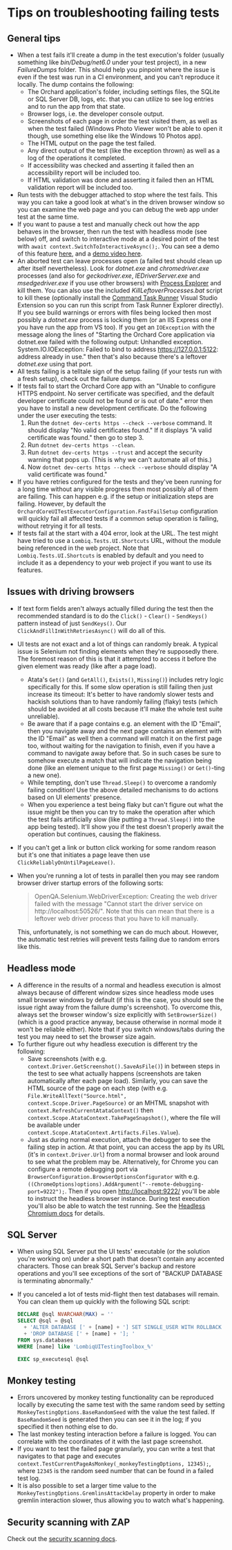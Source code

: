 # Tips on troubleshooting failing tests

## General tips

- When a test fails it'll create a dump in the test execution's folder (usually something like _bin/Debug/net6.0_ under your test project), in a new _FailureDumps_ folder. This should help you pinpoint where the issue is even if the test was run in a CI environment, and you can't reproduce it locally. The dump contains the following:
  - The Orchard application's folder, including settings files, the SQLite or SQL Server DB, logs, etc. that you can utilize to see log entries and to run the app from that state.
  - Browser logs, i.e. the developer console output.
  - Screenshots of each page in order the test visited them, as well as when the test failed (Windows Photo Viewer won't be able to open it though, use something else like the Windows 10 Photos app).
  - The HTML output on the page the test failed.
  - Any direct output of the test (like the exception thrown) as well as a log of the operations it completed.
  - If accessibility was checked and asserting it failed then an accessibility report will be included too.
  - If HTML validation was done and asserting it failed then an HTML validation report will be included too.
- Run tests with the debugger attached to stop where the test fails. This way you can take a good look at what's in the driven browser window so you can examine the web page and you can debug the web app under test at the same time.
- If you want to pause a test and manually check out how the app behaves in the browser, then run the test with headless mode (see below) off, and switch to interactive mode at a desired point of the test with `await context.SwitchToInteractiveAsync();`. You can see a demo of this feature [here](../../Lombiq.Tests.UI.Samples/Tests/InteractiveModeTests.cs), and a [demo video here](https://www.youtube.com/watch?v=ItNltaruWTY).
- An aborted test can leave processes open (a failed test should clean up after itself nevertheless). Look for _dotnet.exe_ and _chromedriver.exe_ processes (and also for _geckodriver.exe_, _IEDriverServer.exe_ and _msedgedriver.exe_ if you use other browsers) with [Process Explorer](https://docs.microsoft.com/en-us/sysinternals/downloads/process-explorer) and kill them. You can also use the included _KillLeftoverProcesses.bat_ script to kill these (optionally install the [Command Task Runner](https://marketplace.visualstudio.com/items?itemName=MadsKristensen.CommandTaskRunner) Visual Studio Extension so you can run this script from Task Runner Explorer directly). If you see build warnings or errors with files being locked then most possibly a _dotnet.exe_ process is locking them (or an IIS Express one if you have run the app from VS too). If you get an `IOException` with the message along the lines of "Starting the Orchard Core application via dotnet.exe failed with the following output: Unhandled exception. System.IO.IOException: Failed to bind to address <https://127.0.0.1:5122>: address already in use." then that's also because there's a leftover _dotnet.exe_ using that port.
- All tests failing is a telltale sign of the setup failing (if your tests run with a fresh setup), check out the failure dumps.
- If tests fail to start the Orchard Core app with an "Unable to configure HTTPS endpoint. No server certificate was specified, and the default developer certificate could not be found or is out of date." error then you have to install a new development certificate. Do the following under the user executing the tests:
    1. Run the `dotnet dev-certs https --check --verbose` command. It should display "No valid certificates found." If it displays "A valid certificate was found." then go to step 3.
    2. Run `dotnet dev-certs https --clean`.
    3. Run `dotnet dev-certs https --trust` and accept the security warning that pops up. (This is why we can't automate all of this.)
    4. Now `dotnet dev-certs https --check --verbose` should display "A valid certificate was found."
- If you have retries configured for the tests and they've been running for a long time without any visible progress then most possibly all of them are failing. This can happen e.g. if the setup or initialization steps are failing. However, by default the `OrchardCoreUITestExecutorConfiguration.FastFailSetup` configuration will quickly fail all affected tests if a common setup operation is failing, without retrying it for all tests.
- If tests fail at the start with a 404 error, look at the URL. The test might have tried to use a `Lombiq.Tests.UI.Shortcuts` URL, without the module being referenced in the web project. Note that `Lombiq.Tests.UI.Shortcuts` is enabled by default and you need to include it as a dependency to your web project if you want to use its features.

## Issues with driving browsers

- If text form fields aren't always actually filled during the test then the recommended standard is to do the `Click()` - `Clear()` - `SendKeys()` pattern instead of just `SendKeys()`. Our `ClickAndFillInWithRetriesAsync()` will do all of this.
- UI tests are not exact and a lot of things can randomly break. A typical issue is Selenium not finding elements when they're supposedly there. The foremost reason of this is that it attempted to access it before the given element was ready (like after a page load).
  - Atata's `Get()` (and `GetAll()`, `Exists()`, `Missing()`) includes retry logic specifically for this. If some slow operation is still failing then just increase its timeout: It's better to have randomly slower tests and hackish solutions than to have randomly failing (flaky) tests (which should be avoided at all costs because it'll make the whole test suite unreliable).
  - Be aware that if a page contains e.g. an element with the ID "Email", then you navigate away and the next page contains an element with the ID "Email" as well then a command will match it on the first page too, without waiting for the navigation to finish, even if you have a command to navigate away before that. So in such cases be sure to somehow execute a match that will indicate the navigation being done (like an element unique to the first page `Missing()` or `Get()`-ting a new one).
  - While tempting, don't use `Thread.Sleep()` to overcome a randomly failing condition! Use the above detailed mechanisms to do actions based on UI elements' presence.
  - When you experience a test being flaky but can't figure out what the issue might be then you can try to make the operation after which the test fails artificially slow (like putting a `Thread.Sleep()` into the app being tested). It'll show you if the test doesn't properly await the operation but continues, causing the flakiness.
- If you can't get a link or button click working for some random reason but it's one that initiates a page leave then use `ClickReliablyOnUntilPageLeave()`.
- When you're running a lot of tests in parallel then you may see random browser driver startup errors of the following sorts:
  > OpenQA.Selenium.WebDriverException: Creating the web driver failed with the message "Cannot start the driver service on http://localhost:50526/". Note that this can mean that there is a leftover web driver process that you have to kill manually. <!-- markdownlint-disable-line MD034 -->
  
    This, unfortunately, is not something we can do much about. However, the automatic test retries will prevent tests failing due to random errors like this.

## Headless mode

- A difference in the results of a normal and headless execution is almost always because of different window sizes since headless mode uses small browser windows by default (if this is the case, you should see the issue right away from the failure dump's screenshot). To overcome this, always set the browser window's size explicitly with `SetBrowserSize()` (which is a good practice anyway, because otherwise in normal mode it won't be reliable either). Note that if you switch windows/tabs during the test you may need to set the browser size again.
- To further figure out why headless execution is different try the following:
  - Save screenshots (with e.g. `context.Driver.GetScreenshot().SaveAsFile()`) in between steps in the test to see what actually happens (screenshots are taken automatically after each page load). Similarly, you can save the HTML source of the page on each step (with e.g. `File.WriteAllText("Source.html", context.Scope.Driver.PageSource)` or an MHTML snapshot with `context.RefreshCurrentAtataContext()` then `context.Scope.AtataContext.TakePageSnapshot()`, where the file will be available under `context.Scope.AtataContext.Artifacts.Files.Value`).
  - Just as during normal execution, attach the debugger to see the failing step in action. At that point, you can access the app by its URL (it's in `context.Driver.Url`) from a normal browser and look around to see what the problem may be. Alternatively, for Chrome you can configure a remote debugging port via `BrowserConfiguration.BrowserOptionsConfigurator` with e.g. `((ChromeOptions)options).AddArgument("--remote-debugging-port=9222");`. Then if you open <http://localhost:9222/> you'll be able to instruct the headless browser instance. During test execution you'll also be able to watch the test running. See the [Headless Chromium docs](https://chromium.googlesource.com/chromium/src/+/lkgr/headless/README.md) for details.

## SQL Server

- When using SQL Server put the UI tests' executable (or the solution you're working on) under a short path that doesn't contain any accented characters. Those can break SQL Server's backup and restore operations and you'll see exceptions of the sort of "BACKUP DATABASE is terminating abnormally."
- If you canceled a lot of tests mid-flight then test databases will remain. You can clean them up quickly with the following SQL script:

    ```sql
    DECLARE @sql NVARCHAR(MAX) = ''
    SELECT @sql = @sql 
      + 'ALTER DATABASE [' + [name] + '] SET SINGLE_USER WITH ROLLBACK IMMEDIATE; '
      + 'DROP DATABASE [' + [name] + ']; '
    FROM sys.databases 
    WHERE [name] like 'LombiqUITestingToolbox_%'

    EXEC sp_executesql @sql 
    ```

## Monkey testing

- Errors uncovered by monkey testing functionality can be reproduced locally by executing the same test with the same random seed by setting `MonkeyTestingOptions.BaseRandomSeed` with the value the test failed. If `BaseRandomSeed` is generated then you can see it in the log; if you specified it then nothing else to do.
- The last monkey testing interaction before a failure is logged. You can correlate with the coordinates of it with the last page screenshot.
- If you want to test the failed page granularly, you can write a test that navigates to that page and executes `context.TestCurrentPageAsMonkey(_monkeyTestingOptions, 12345);`, where `12345` is the random seed number that can be found in a failed test log.
- It is also possible to set a larger time value to the `MonkeyTestingOptions.GremlinsAttackDelay` property in order to make gremlin interaction slower, thus allowing you to watch what's happening.

## Security scanning with ZAP

Check out the [security scanning docs](SecurityScanning.md).

